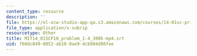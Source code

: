 ```yaml
---
content_type: resource
description: ''
file: https://ol-ocw-studio-app-qa.s3.amazonaws.com/courses/14-01sc-principles-of-microeconomics-fall-2011/760dc8490052ab100ae94cb984d86fee_MIT14_01SCF10_problem_1-4_300k-mp4.srt
file_type: application/x-subrip
resourcetype: Other
title: MIT14_01SCF10_problem_1-4_300k-mp4.srt
uid: 760dc849-0052-ab10-0ae9-4cb984d86fee
---
```

